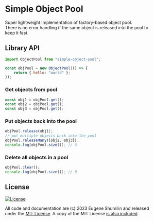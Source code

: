 # Simple Object Pool

Super lightweight implementation of factory-based object pool.\
There is no error handling if the same object is released into the pool to keep it fast.

## Library API

```js
import ObjectPool from "simple-object-pool";

const objPool = new ObjectPool(() => {
    return { hello: "world" };
});
```

### Get objects from pool

```js
const obj1 = objPool.get();
const obj2 = objPool.get();
const obj3 = objPool.get();
```

### Put objects back into the pool

```js
objPool.release(obj1);
// put multiple objects back into the pool
objPool.releaseMany([obj2, obj3]);
console.log(objPool.size()); // 3
```

### Delete all objects in a pool

```js
objPool.clear();
console.log(objPool.size()); // 0
```

## License

[![License](https://img.shields.io/badge/license-MIT-a1356a)](LICENSE)

All code and documentation are (c) 2023 Eugene Shumilin and released under the [MIT License](http://getify.mit-license.org/). A copy of the MIT License [is also included](LICENSE).
